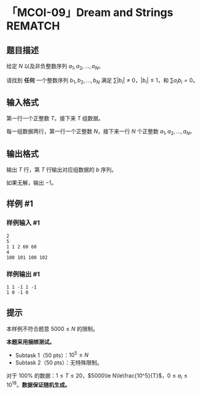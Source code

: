 # 「MCOI-09」Dream and Strings REMATCH

## 题目描述

给定 $N$ 以及非负整数序列 $a_1,a_2,\dots,a_N$。

请找到 **任何** 一个整数序列 $b_1,b_2,\dots,b_N$ 满足 $\sum |b_i|\neq 0$，$|b_i|\le 1$，和 $\sum a_ib_i=0$。

## 输入格式

第一行一个正整数 $T$。接下来 $T$ 组数据。

每一组数据两行，第一行一个正整数 $N$，接下来一行 $N$ 个正整数 $a_1,a_2,\dots,a_N$。

## 输出格式

输出 $T$ 行，第 $T$ 行输出对应组数据的 $b$ 序列。

如果无解，输出 $-1$。

## 样例 #1

### 样例输入 #1
```
2
5
1 1 2 60 60
4
100 101 100 102
```

### 样例输出 #1

```
1 1 -1 1 -1
1 0 -1 0
```

## 提示

本样例不符合题意 $5000\le N$ 的限制。

**本题采用捆绑测试。**

 - Subtask 1（50 pts）：$10^5\le N$
 - Subtask 2（50 pts）：无特殊限制。

对于 $100\%$ 的数据：$1\le T\le 20$，$5000\le N\le\frac{10^5}{T}$，$0\le a_i\le 10^{18}$。**数据保证随机生成。**
